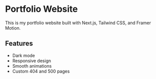 # Portfolio Website

This is my portfolio website built with Next.js, Tailwind CSS, and Framer Motion.

## Features

- Dark mode
- Responsive design
- Smooth animations
- Custom 404 and 500 pages
